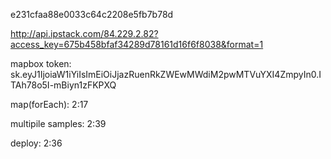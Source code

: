 e231cfaa88e0033c64c2208e5fb7b78d


http://api.ipstack.com/84.229.2.82?access_key=675b458bfaf34289d78161d16f6f8038&format=1



mapbox token:  sk.eyJ1IjoiaW1iYiIsImEiOiJjazRuenRkZWEwMWdiM2pwMTVuYXI4ZmpyIn0.ITAh78o5I-mBiyn1zFKPXQ

map(forEach): 2:17


multipile samples: 2:39


deploy: 2:36